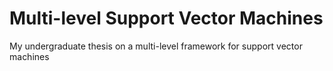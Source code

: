 # Multi-level Support Vector Machines

My undergraduate thesis on a multi-level framework for support vector machines
